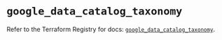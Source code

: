 # `google_data_catalog_taxonomy`

Refer to the Terraform Registry for docs: [`google_data_catalog_taxonomy`](https://registry.terraform.io/providers/hashicorp/google/6.49.1/docs/resources/data_catalog_taxonomy).
